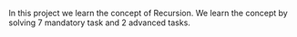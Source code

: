 In this project we learn the concept of Recursion. We learn the concept by solving 7 mandatory task and 2 advanced tasks.
